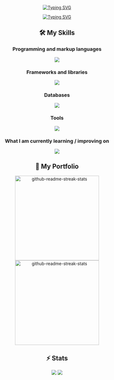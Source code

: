 <p align="center">
<a href="https://github.com/Valhalla-Wait"><img src="https://readme-typing-svg.demolab.com?font=Fira+Code&size=30&duration=1&pause=1000&color=FF428F&background=FFFFFF00&center=true&width=435&lines=Mikhail+Zaitsev" alt="Typing SVG" /></a>
</p>

<p align="center">
<a href="https://github.com/Valhalla-Wait"><img src="https://readme-typing-svg.demolab.com?font=Fira+Code&size=30&duration=4000&pause=1000&color=FF428F&background=FFFFFF00&center=true&width=540&lines=Frontend+React+Developer.;2+years+of+coding+experience." alt="Typing SVG" /></a>
</p>

<h2 align="center">
 🛠 My Skills
</h2>

<h3 align="center">
Programming and markup languages
</h3>
<p align="center">
  <a href="https://github.com/Valhalla-Wait">
    <img src="https://skillicons.dev/icons?i=ts,nodejs,js,html,css,php" />
  </a>
</p>

<h3 align="center">
Frameworks and libraries
</h3>
<p align="center">
  <a href="https://github.com/Valhalla-Wait">
    <img src="https://skillicons.dev/icons?i=react,redux,nextjs,express,nest,scss,styledcomponents,jest" />
  </a>
</p>

<h3 align="center">
Databases
</h3>
<p align="center">
  <a href="https://github.com/Valhalla-Wait">
    <img src="https://skillicons.dev/icons?i=mysql,postgres" />
  </a>
</p>

<h3 align="center">
Tools
</h3>
<p align="center">
  <a href="https://github.com/Valhalla-Wait">
    <img src="https://skillicons.dev/icons?i=docker,git" />
  </a>
</p>

<h3 align="center">
  What I am currently learning / improving on
</h3>
<p align="center">
  <a href="https://github.com/Valhalla-Wait">
    <img src="https://skillicons.dev/icons?i=graphql,mongodb,tailwind" />
  </a>
</p>

<h2 align="center">
  📕 My Portfolio
</h2>
<p align="center">
<a href="https://github.com/Valhalla-Wait/Task-Tracker-App"><img width="278" src="https://denvercoder1-github-readme-stats.vercel.app/api/pin/?username=Valhalla-Wait&repo=Task-Tracker-App&theme=react&bg_color=1F222E&title_color=F85D7F&hide_border=true&icon_color=F8D866&show_icons=false" alt="github-readme-streak-stats"></a>
 <a href="https://github.com/Valhalla-Wait/application-documents_back"><img width="278" src="https://denvercoder1-github-readme-stats.vercel.app/api/pin/?username=Valhalla-Wait&repo=application-documents_back&theme=react&bg_color=1F222E&title_color=F85D7F&hide_border=true&icon_color=F8D866&show_icons=false" alt="github-readme-streak-stats"></a>
</p>
  
<h2 align="center">
  ⚡ Stats
</h2>
<div align="center">
  
![](https://github-profile-summary-cards.vercel.app/api/cards/repos-per-language?username=Valhalla-Wait&theme=radical)
![](https://github-profile-summary-cards.vercel.app/api/cards/most-commit-language?username=Valhalla-Wait&theme=radical)
  
 </div>
